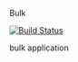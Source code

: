 Bulk

[![Build Status](https://travis-ci.org/flanker-d/otuscpp_10_bulkmt.svg?branch=master)](https://travis-ci.org/flanker-d/otuscpp_10_bulkmt)

bulk application
